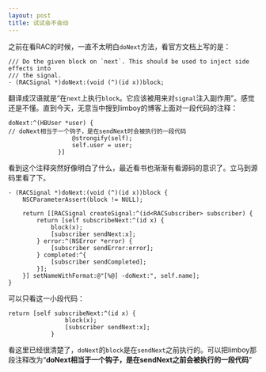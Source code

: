 ```yaml
---
layout: post
title: 试试会不会动
---
```


之前在看RAC的时候，一直不太明白`doNext`方法，看官方文档上写的是：

	/// Do the given block on `next`. This should be used to inject side effects into
	/// the signal.
	- (RACSignal *)doNext:(void (^)(id x))block;
	
翻译成汉语就是“在`next`上执行`block`。它应该被用来对`signal`注入副作用”。感觉还是不懂。直到今天，无意当中搜到limboy的博客上面对一段代码的注释：

	doNext:^(HBUser *user) {
	// doNext相当于一个钩子，是在sendNext时会被执行的一段代码
	                  @strongify(self);
	                  self.user = user;
	              }]

看到这个注释突然好像明白了什么，最近看书也渐渐有看源码的意识了。立马到源码里看了下。

	- (RACSignal *)doNext:(void (^)(id x))block {
		NSCParameterAssert(block != NULL);
	
		return [[RACSignal createSignal:^(id<RACSubscriber> subscriber) {
			return [self subscribeNext:^(id x) {
				block(x);
				[subscriber sendNext:x];
			} error:^(NSError *error) {
				[subscriber sendError:error];
			} completed:^{
				[subscriber sendCompleted];
			}];
		}] setNameWithFormat:@"[%@] -doNext:", self.name];
	}
可以只看这一小段代码：

	return [self subscribeNext:^(id x) {
					block(x);
					[subscriber sendNext:x];
				}
				
看这里已经很清楚了，`doNext`的`block`是在`sendNext`之前执行的。可以把limboy那段注释改为“**doNext相当于一个钩子，是在sendNext之前会被执行的一段代码**”